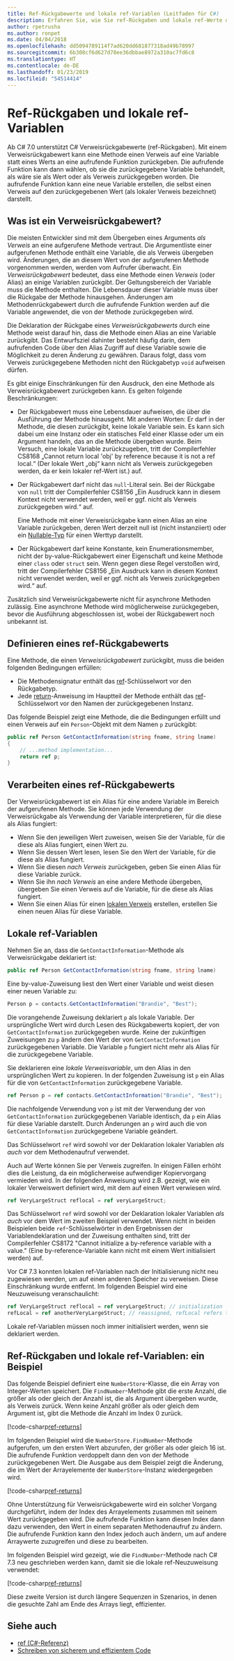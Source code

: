 ```yaml
---
title: Ref-Rückgabewerte und lokale ref-Variablen (Leitfaden für C#)
description: Erfahren Sie, wie Sie ref-Rückgaben und lokale ref-Werte definieren und verwenden können.
author: rpetrusha
ms.author: ronpet
ms.date: 04/04/2018
ms.openlocfilehash: dd5094789114f7ad620dd681877318ad49b78997
ms.sourcegitcommit: 6b308cf6d627d78ee36dbbae8972a310ac7fd6c8
ms.translationtype: HT
ms.contentlocale: de-DE
ms.lasthandoff: 01/23/2019
ms.locfileid: "54514414"
---
```

# <a name="ref-returns-and-ref-locals"></a>Ref-Rückgaben und lokale ref-Variablen

Ab C# 7.0 unterstützt C# Verweisrückgabewerte (ref-Rückgaben). Mit einem Verweisrückgabewert kann eine Methode einen Verweis auf eine Variable statt eines Werts an eine aufrufende Funktion zurückgeben. Die aufrufende Funktion kann dann wählen, ob sie die zurückgegebene Variable behandelt, als wäre sie als Wert oder als Verweis zurückgegeben worden. Die aufrufende Funktion kann eine neue Variable erstellen, die selbst einen Verweis auf den zurückgegebenen Wert (als lokaler Verweis bezeichnet) darstellt.

## <a name="what-is-a-reference-return-value"></a>Was ist ein Verweisrückgabewert?

Die meisten Entwickler sind mit dem Übergeben eines Arguments *als Verweis* an eine aufgerufene Methode vertraut. Die Argumentliste einer aufgerufenen Methode enthält eine Variable, die als Verweis übergeben wird. Änderungen, die an diesem Wert von der aufgerufenen Methode vorgenommen werden, werden vom Aufrufer überwacht. Ein *Verweisrückgabewert* bedeutet, dass eine Methode einen *Verweis* (oder Alias) an einige Variablen zurückgibt. Der Geltungsbereich der Variable muss die Methode enthalten. Die Lebensdauer dieser Variable muss über die Rückgabe der Methode hinausgehen. Änderungen am Methodenrückgabewert durch die aufrufende Funktion werden auf die Variable angewendet, die von der Methode zurückgegeben wird.

Die Deklaration der Rückgabe eines *Verweisrückgabewerts* durch eine Methode weist darauf hin, dass die Methode einen Alias an eine Variable zurückgibt. Das Entwurfsziel dahinter besteht häufig darin, dem aufrufenden Code über den Alias Zugriff auf diese Variable sowie die Möglichkeit zu deren Änderung zu gewähren. Daraus folgt, dass vom Verweis zurückgegebene Methoden nicht den Rückgabetyp `void` aufweisen dürfen.

Es gibt einige Einschränkungen für den Ausdruck, den eine Methode als Verweisrückgabewert zurückgeben kann. Es gelten folgende Beschränkungen:

- Der Rückgabewert muss eine Lebensdauer aufweisen, die über die Ausführung der Methode hinausgeht. Mit anderen Worten: Er darf in der Methode, die diesen zurückgibt, keine lokale Variable sein. Es kann sich dabei um eine Instanz oder ein statisches Feld einer Klasse oder um ein Argument handeln, das an die Methode übergeben wurde. Beim Versuch, eine lokale Variable zurückzugeben, tritt der Compilerfehler CS8168 „Cannot return local 'obj' by reference because it is not a ref local.“ (Der lokale Wert „obj“ kann nicht als Verweis zurückgegeben werden, da er kein lokaler ref-Wert ist.) auf.

- Der Rückgabewert darf nicht das `null`-Literal sein. Bei der Rückgabe von `null` tritt der Compilerfehler CS8156 „Ein Ausdruck kann in diesem Kontext nicht verwendet werden, weil er ggf. nicht als Verweis zurückgegeben wird.“ auf.

   Eine Methode mit einer Verweisrückgabe kann einen Alias an eine Variable zurückgeben, deren Wert derzeit null ist (nicht instanziiert) oder ein [Nullable-Typ](../nullable-types/index.md) für einen Werttyp darstellt.
 
- Der Rückgabewert darf keine Konstante, kein Enumerationsmember, nicht der by-value-Rückgabewert einer Eigenschaft und keine Methode einer `class` oder `struct` sein. Wenn gegen diese Regel verstoßen wird, tritt der Compilerfehler CS8156 „Ein Ausdruck kann in diesem Kontext nicht verwendet werden, weil er ggf. nicht als Verweis zurückgegeben wird.“ auf.

Zusätzlich sind Verweisrückgabewerte nicht für asynchrone Methoden zulässig. Eine asynchrone Methode wird möglicherweise zurückgegeben, bevor die Ausführung abgeschlossen ist, wobei der Rückgabewert noch unbekannt ist.
 
## <a name="defining-a-ref-return-value"></a>Definieren eines ref-Rückgabewerts

Eine Methode, die einen *Verweisrückgabewert* zurückgibt, muss die beiden folgenden Bedingungen erfüllen:

- Die Methodensignatur enthält das [ref](../../language-reference/keywords/ref.md)-Schlüsselwort vor den Rückgabetyp.
- Jede [return](../../language-reference/keywords/return.md)-Anweisung im Hauptteil der Methode enthält das [ref](../../language-reference/keywords/ref.md)-Schlüsselwort vor den Namen der zurückgegebenen Instanz.

Das folgende Beispiel zeigt eine Methode, die die Bedingungen erfüllt und einen Verweis auf ein `Person`-Objekt mit dem Namen `p` zurückgibt:

```csharp
public ref Person GetContactInformation(string fname, string lname)
{
    // ...method implementation...
    return ref p;
}
```

## <a name="consuming-a-ref-return-value"></a>Verarbeiten eines ref-Rückgabewerts

Der Verweisrückgabewert ist ein Alias für eine andere Variable im Bereich der aufgerufenen Methode. Sie können jede Verwendung der Verweisrückgabe als Verwendung der Variable interpretieren, für die diese als Alias fungiert:

- Wenn Sie den jeweiligen Wert zuweisen, weisen Sie der Variable, für die diese als Alias fungiert, einen Wert zu.
- Wenn Sie dessen Wert lesen, lesen Sie den Wert der Variable, für die diese als Alias fungiert.
- Wenn Sie diesen *nach Verweis* zurückgeben, geben Sie einen Alias für diese Variable zurück.
- Wenn Sie ihn *nach Verweis* an eine andere Methode übergeben, übergeben Sie einen Verweis auf die Variable, für die diese als Alias fungiert.
- Wenn Sie einen Alias für einen [lokalen Verweis](#ref-locals) erstellen, erstellen Sie einen neuen Alias für diese Variable.


## <a name="ref-locals"></a>Lokale ref-Variablen

Nehmen Sie an, dass die `GetContactInformation`-Methode als Verweisrückgabe deklariert ist:

```csharp
public ref Person GetContactInformation(string fname, string lname)
```

Eine by-value-Zuweisung liest den Wert einer Variable und weist diesen einer neuen Variable zu:

```csharp
Person p = contacts.GetContactInformation("Brandie", "Best");
```

Die vorangehende Zuweisung deklariert `p` als lokale Variable. Der ursprüngliche Wert wird durch Lesen des Rückgabewerts kopiert, der von `GetContactInformation` zurückgegeben wurde. Keine der zukünftigen Zuweisungen zu `p` ändern den Wert der von `GetContactInformation` zurückgegebenen Variable. Die Variable `p` fungiert nicht mehr als Alias für die zurückgegebene Variable.

Sie deklarieren eine *lokale Verweisvariable*, um den Alias in den ursprünglichen Wert zu kopieren. In der folgenden Zuweisung ist `p` ein Alias für die von `GetContactInformation` zurückgegebene Variable.

```csharp
ref Person p = ref contacts.GetContactInformation("Brandie", "Best");
```

Die nachfolgende Verwendung von `p` ist mit der Verwendung der von `GetContactInformation` zurückgegebenen Variable identisch, da `p` ein Alias für diese Variable darstellt. Durch Änderungen an `p` wird auch die von `GetContactInformation` zurückgegebene Variable geändert.

Das Schlüsselwort `ref` wird sowohl vor der Deklaration lokaler Variablen *als auch* vor dem Methodenaufruf verwendet. 

Auch auf Werte können Sie per Verweis zugreifen. In einigen Fällen erhöht dies die Leistung, da ein möglicherweise aufwendiger Kopiervorgang vermieden wird. In der folgenden Anweisung wird z.B. gezeigt, wie ein lokaler Verweiswert definiert wird, mit dem auf einen Wert verwiesen wird.

```csharp
ref VeryLargeStruct reflocal = ref veryLargeStruct;
```

Das Schlüsselwort `ref` wird sowohl vor der Deklaration lokaler Variablen *als auch* vor dem Wert im zweiten Beispiel verwendet. Wenn nicht in beiden Beispielen beide `ref`-Schlüsselwörter in den Ergebnissen der Variablendeklaration und der Zuweisung enthalten sind, tritt der Compilerfehler CS8172 "Cannot initialize a by-reference variable with a value." (Eine by-reference-Variable kann nicht mit einem Wert initialisiert werden) auf. 

Vor C# 7.3 konnten lokalen ref-Variablen nach der Initialisierung nicht neu zugewiesen werden, um auf einen anderen Speicher zu verweisen. Diese Einschränkung wurde entfernt. Im folgenden Beispiel wird eine Neuzuweisung veranschaulicht:

```csharp
ref VeryLargeStruct reflocal = ref veryLargeStruct; // initialization
refLocal = ref anotherVeryLargeStruct; // reassigned, refLocal refers to different storage.
```

 Lokale ref-Variablen müssen noch immer initialisiert werden, wenn sie deklariert werden.

## <a name="ref-returns-and-ref-locals-an-example"></a>Ref-Rückgaben und lokale ref-Variablen: ein Beispiel

Das folgende Beispiel definiert eine `NumberStore`-Klasse, die ein Array von Integer-Werten speichert. Die `FindNumber`-Methode gibt die erste Anzahl, die größer als oder gleich der Anzahl ist, die als Argument übergeben wurde, als Verweis zurück. Wenn keine Anzahl größer als oder gleich dem Argument ist, gibt die Methode die Anzahl im Index 0 zurück. 

[!code-csharp[ref-returns](../../../../samples/snippets/csharp/programming-guide/ref-returns/NumberStore.cs#1)]

Im folgenden Beispiel wird die `NumberStore.FindNumber`-Methode aufgerufen, um den ersten Wert abzurufen, der größer als oder gleich 16 ist. Die aufrufende Funktion verdoppelt dann den von der Methode zurückgegebenen Wert. Die Ausgabe aus dem Beispiel zeigt die Änderung, die im Wert der Arrayelemente der `NumberStore`-Instanz wiedergegeben wird.

[!code-csharp[ref-returns](../../../../samples/snippets/csharp/programming-guide/ref-returns/NumberStore.cs#2)]

Ohne Unterstützung für Verweisrückgabewerte wird ein solcher Vorgang durchgeführt, indem der Index des Arrayelements zusammen mit seinem Wert zurückgegeben wird. Die aufrufende Funktion kann diesen Index dann dazu verwenden, den Wert in einem separaten Methodenaufruf zu ändern. Die aufrufende Funktion kann den Index jedoch auch ändern, um auf andere Arraywerte zuzugreifen und diese zu bearbeiten.  

Im folgenden Beispiel wird gezeigt, wie die `FindNumber`-Methode nach C# 7.3 neu geschrieben werden kann, damit sie die lokale ref-Neuzuweisung verwendet:

[!code-csharp[ref-returns](../../../../samples/snippets/csharp/programming-guide/ref-returns/NumberStoreUpdated.cs#1)]

Diese zweite Version ist durch längere Sequenzen in Szenarios, in denen die gesuchte Zahl am Ende des Arrays liegt, effizienter.

## <a name="see-also"></a>Siehe auch

- [ref (C#-Referenz)](../../language-reference/keywords/ref.md)
- [Schreiben von sicherem und effizientem Code](../../write-safe-efficient-code.md)
